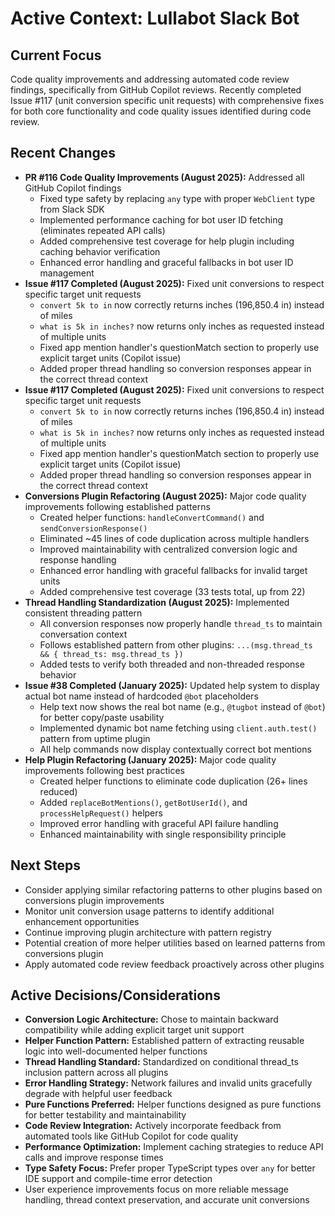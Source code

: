 # Active Context: Lullabot Slack Bot

## Current Focus
Code quality improvements and addressing automated code review findings, specifically from GitHub Copilot reviews.
Recently completed Issue #117 (unit conversion specific unit requests) with comprehensive fixes for both core functionality and code quality issues identified during code review.

## Recent Changes
- **PR #116 Code Quality Improvements (August 2025):** Addressed all GitHub Copilot findings
  - Fixed type safety by replacing `any` type with proper `WebClient` type from Slack SDK
  - Implemented performance caching for bot user ID fetching (eliminates repeated API calls)
  - Added comprehensive test coverage for help plugin including caching behavior verification
  - Enhanced error handling and graceful fallbacks in bot user ID management
- **Issue #117 Completed (August 2025):** Fixed unit conversions to respect specific target unit requests
  - `convert 5k to in` now correctly returns inches (196,850.4 in) instead of miles
  - `what is 5k in inches?` now returns only inches as requested instead of multiple units
  - Fixed app mention handler's questionMatch section to properly use explicit target units (Copilot issue)
  - Added proper thread handling so conversion responses appear in the correct thread context
- **Issue #117 Completed (August 2025):** Fixed unit conversions to respect specific target unit requests
  - `convert 5k to in` now correctly returns inches (196,850.4 in) instead of miles
  - `what is 5k in inches?` now returns only inches as requested instead of multiple units
  - Fixed app mention handler's questionMatch section to properly use explicit target units (Copilot issue)
  - Added proper thread handling so conversion responses appear in the correct thread context
- **Conversions Plugin Refactoring (August 2025):** Major code quality improvements following established patterns
  - Created helper functions: `handleConvertCommand()` and `sendConversionResponse()`
  - Eliminated ~45 lines of code duplication across multiple handlers
  - Improved maintainability with centralized conversion logic and response handling
  - Enhanced error handling with graceful fallbacks for invalid target units
  - Added comprehensive test coverage (33 tests total, up from 22)
- **Thread Handling Standardization (August 2025):** Implemented consistent threading pattern
  - All conversion responses now properly handle `thread_ts` to maintain conversation context
  - Follows established pattern from other plugins: `...(msg.thread_ts && { thread_ts: msg.thread_ts })`
  - Added tests to verify both threaded and non-threaded response behavior
- **Issue #38 Completed (January 2025):** Updated help system to display actual bot name instead of hardcoded `@bot` placeholders
  - Help text now shows the real bot name (e.g., `@tugbot` instead of `@bot`) for better copy/paste usability
  - Implemented dynamic bot name fetching using `client.auth.test()` pattern from uptime plugin
  - All help commands now display contextually correct bot mentions
- **Help Plugin Refactoring (January 2025):** Major code quality improvements following best practices
  - Created helper functions to eliminate code duplication (26+ lines reduced)
  - Added `replaceBotMentions()`, `getBotUserId()`, and `processHelpRequest()` helpers
  - Improved error handling with graceful API failure handling
  - Enhanced maintainability with single responsibility principle

## Next Steps
- Consider applying similar refactoring patterns to other plugins based on conversions plugin improvements
- Monitor unit conversion usage patterns to identify additional enhancement opportunities
- Continue improving plugin architecture with pattern registry
- Potential creation of more helper utilities based on learned patterns from conversions plugin
- Apply automated code review feedback proactively across other plugins

## Active Decisions/Considerations
- **Conversion Logic Architecture:** Chose to maintain backward compatibility while adding explicit target unit support
- **Helper Function Pattern:** Established pattern of extracting reusable logic into well-documented helper functions
- **Thread Handling Standard:** Standardized on conditional thread_ts inclusion pattern across all plugins
- **Error Handling Strategy:** Network failures and invalid units gracefully degrade with helpful user feedback
- **Pure Functions Preferred:** Helper functions designed as pure functions for better testability and maintainability
- **Code Review Integration:** Actively incorporate feedback from automated tools like GitHub Copilot for code quality
- **Performance Optimization:** Implement caching strategies to reduce API calls and improve response times
- **Type Safety Focus:** Prefer proper TypeScript types over `any` for better IDE support and compile-time error detection
- User experience improvements focus on more reliable message handling, thread context preservation, and accurate unit conversions
